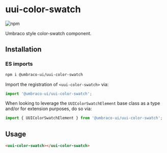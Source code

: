 # uui-color-swatch

![npm](https://img.shields.io/npm/v/@umbraco-ui/uui-color-swatch?logoColor=%231B264F)

Umbraco style color-swatch component.

## Installation

### ES imports

```zsh
npm i @umbraco-ui/uui-color-swatch
```

Import the registration of `<uui-color-swatch>` via:

```javascript
import '@umbraco-ui/uui-color-swatch';
```

When looking to leverage the `UUIColorSwatchElement` base class as a type and/or for extension purposes, do so via:

```javascript
import { UUIColorSwatchElement } from '@umbraco-ui/uui-color-swatch';
```

## Usage

```html
<uui-color-swatch></uui-color-swatch>
```
